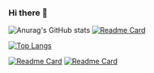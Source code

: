 ### Hi there 👋
![Anurag's GitHub stats](https://github-readme-stats.vercel.app/api?username=kwaksh2319&show_icons=false&theme=transparent)
[![Readme Card](https://github-readme-stats.vercel.app/api/pin/?username=kwaksh2319&repo=WebDemoBackEnd)]([https://github.com/kwaksh2319/WebDemoBackEnd])

[![Top Langs](https://github-readme-stats.vercel.app/api/top-langs/?username=kwaksh2319&layout=donut-vertical)](https://github.com/kwaksh2319/WebDemoBackEnd)

[![Readme Card](https://github-readme-stats.vercel.app/api/pin/?username=kwaksh2319&repo=WebDemoBackEnd)]([https://github.com/kwaksh2319/WebDemoBackEnd])
[![Readme Card](https://github-readme-stats.vercel.app/api/pin/?username=kwaksh2319&repo=WebDemo)]([https://github.com/kwaksh2319/WebDemo])


<!--
**kwaksh2319/kwaksh2319** is a ✨ _special_ ✨ repository because its `README.md` (this file) appears on your GitHub profile.

Here are some ideas to get you started:

- 🔭 I’m currently working on ...
- 🌱 I’m currently learning ...
- 👯 I’m looking to collaborate on ...
- 🤔 I’m looking for help with ...
- 💬 Ask me about ...
- 📫 How to reach me: ...
- 😄 Pronouns: ...
- ⚡ Fun fact: ...
-->
